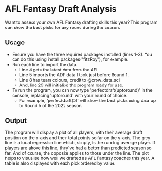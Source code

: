 # AFL Fantasy Draft Analysis
Want to assess your own AFL Fantasy drafting skills this year? This program can show the best picks for any round during the season. 

## Usage
* Ensure you have the three required packages installed (lines 1-3). You can do this using install.packages("fitzRoy"), for example.
* Run each line to import the data. 
  	* Line 4 gets the latest data from the AFL
  	* Line 5 imports the ADP data I took just before Round 1.
  	* Line 8 has team colours, credit to @crow_data_sci
  	* And, line 29 will initialise the program ready for use.
* To run the program, you can now type 'perfectdraft(uptoround)' in the console, replacing 'uptoround' with your round of choice.
  * For example, 'perfectdraft(5)' will show the best picks using data up to Round 5 of the 2022 season.

## Output
The program will display a plot of all players, with their average draft position on the x-axis and their total points so far on the y-axis. The grey line is a local regression line which, simply, is the running average player. If players are above this line, they've had a better than predicted season so far. And of course, the opposite applies to those under the line. The plot helps to visualise how well we drafted as AFL Fantasy coaches this year.
A table is also displayed with each pick ordered by value.
